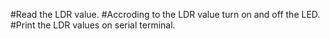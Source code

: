#Read the LDR value.
#Accroding to the LDR value turn on and off the LED.
#Print the LDR values on serial terminal.



